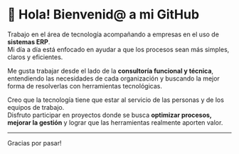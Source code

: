 # 👋 Hola! Bienvenid@ a mi GitHub  

Trabajo en el área de tecnología acompañando a empresas en el uso de **sistemas ERP**.  
Mi día a día está enfocado en ayudar a que los procesos sean más simples, claros y eficientes.  

Me gusta trabajar desde el lado de la **consultoría funcional y técnica**, entendiendo las necesidades de cada organización y buscando la mejor forma de resolverlas con herramientas tecnológicas.  

Creo que la tecnología tiene que estar al servicio de las personas y de los equipos de trabajo.  
Disfruto participar en proyectos donde se busca **optimizar procesos, mejorar la gestión** y lograr que las herramientas realmente aporten valor.  

---

Gracias por pasar!   
